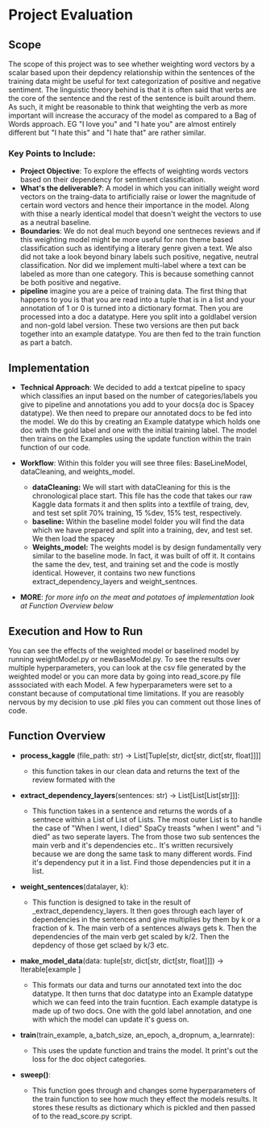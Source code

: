 # Project Evaluation

## Scope 
The scope of this project was to see whether weighting word vectors by a scalar based upon their depdency relationship within the sentences of the training data might be useful for text categorization of positive and negative sentiment. The linguistic theory behind is that it is often said that verbs are the core of the sentence and the rest of the sentence is built around them. As such, it might be reasonable to think that weighting the verb as more important will increase the accuracy of the model as compared to a Bag of Words approach. EG "I love you"  and "I hate you" are almost entirely different but "I hate this" and "I hate that" are rather similar.

### Key Points to Include:
- **Project Objective**: To explore the effects of weighting words vectors based on their dependency for sentiment classification. 
- **What's the deliverable?**: A model in which you can initially weight word vectors on the traing-data to artificially raise or lower the magnitude of certain word vectors and hence their importance in the model. Along with thise a nearly identical model that doesn't weight the vectors to use as a neutral baseline.
- **Boundaries**: We do not deal much beyond one sentneces reviews and if this weighting model might be more useful for non theme based classification such as identifying a literary genre given a text. We also did not take a look beyond binary labels such positive, negative, neutral classification. Nor did we implement multi-label where a text can be labeled as more than one category. This is because something cannot be both positive and negative.
- **pipeline** imagine you are a peice of training data. The first thing that happens to you is that you are read into a tuple that is in a list and your annotation of 1 or 0 is turned into a dictionary format. Then you are processed into a doc a datatype. Here you split into a goldlabel version and non-gold label version. These two versions are then put back together into an example datatype. You are then fed to the train function as part a batch. 

## Implementation 
- **Technical Approach**: We decided to add a textcat pipeline to spacy which classifies an input based on the number of categories/labels you give to pipeline and annotations you add to your docs(a doc is Spacey datatype). We then need to prepare our annotated docs to be fed into the model. We do this by creating an Example datatype which holds one doc with the gold label and one with the initial training label. The model then trains on the Examples using the update function within the train function of our code. 

- **Workflow**: Within this folder you will see three files: BaseLineModel, dataCleaning, and weights_model. 
    - **dataCleaning:** We will start with dataCleaning for this is the chronological place start. This file has the code that takes our raw Kaggle data formats it and then splits into a textfile of traing, dev, and test set split 70% training, 15 %dev, 15% test, respectively. 
    - **baseline:**  Within the baseline model folder you will find the data which we have prepared and split into a training, dev, and test set. We then load the spacey 
    - **Weights_model:** The weights model is by design fundamentally very similar to the baseline mode. In fact, it was built of off it. It contains the same the dev, test, and training set and the code is mostly identical. However, it contains two new functions extract_dependency_layers and weight_sentnces.
    
- **MORE**: *for more info on the meat and potatoes of implementation look at Function Overview below*


## Execution and How to Run 
You can see the effects of the weighted model or baselined model by running weightModel.py or newBaseModel.py. To see the results over multiple hyperparameters, you can look at the csv file generated by the weighted model or you can more data by going into read_score.py file asssociated with each Model. A few hyperparameters were set to a constant because of computational time limitations. If you are reasobly nervous by my decision to use .pkl files you can comment out those lines of code.


## Function Overview 
- **process_kaggle** (file_path: str) -> List[Tuple[str, dict[str, dict[str, float]]]]
    - this function takes in our clean data and returns the text of the review formated with the 


- **extract_dependency_layers**(sentences: str) -> List[List[List[str]]]:
    - This function takes in a sentence and returns the words of a sentnece within a List of List of Lists. The most outer List is to handle the case of "When I went, I died" SpaCy treasts "when I went" and "i died" as two seperate layers. The from those two sub sentences the main verb and it's dependencies etc.. It's written recursively because we are dong the same task to many different words. Find it's dependency put it in a list. Find those dependencies put it in a list.

- **weight_sentences**(datalayer, k):
    - This function is designed to take in the result of _extract_dependency_layers. It then goes through each layer of dependencies in the sentences and give multiplies by them by k or a fraction of k. The main verb of a sentences always gets k. Then the dependencies of the main verb get scaled by k/2. Then the depdency of those get sclaed by k/3 etc.


- **make_model_data**(data: tuple[str, dict[str, dict[str, float]]]) -> Iterable[example ]
    - This formats our data and turns our annotated text into the doc datatype. It then turns that doc datatype into an Example datatype which we can feed into the train fucntion. Each example datatype is made up of two docs. One with the gold label annotation, and one with which the model can update it's guess on.


- **train**(train_example, a_batch_size, an_epoch, a_dropnum, a_learnrate):
    - This uses the update function and trains the model. It print's out the loss for the doc object categories.

- **sweep()**:
    - This function goes through and changes some hyperparameters of the train function to see how much they effect the models results. It stores these results as dictionary which is pickled and then passed of to the read_score.py script. 
 